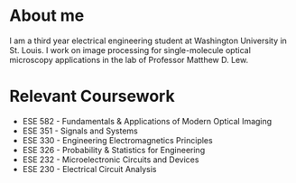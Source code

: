 # About me
I am a third year electrical engineering student at Washington University in St. Louis. I work on image processing for single-molecule optical microscopy applications in the lab of Professor Matthew D. Lew.

# Relevant Coursework
- ESE 582 - Fundamentals & Applications of Modern Optical Imaging
- ESE 351 - Signals and Systems
- ESE 330 - Engineering Electromagnetics Principles
- ESE 326 - Probability & Statistics for Engineering
- ESE 232 - Microelectronic Circuits and Devices
- ESE 230 - Electrical Circuit Analysis


<!---
bsun-mtts/bsun-mtts is a ✨ special ✨ repository because its `README.md` (this file) appears on your GitHub profile.
You can click the Preview link to take a look at your changes.
--->
